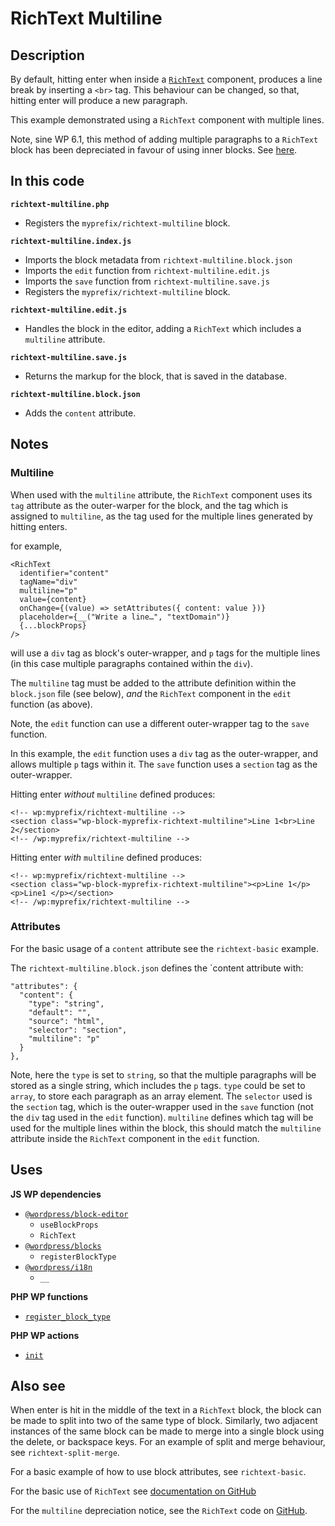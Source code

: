 # RichText Multiline

## Description

By default, hitting enter when inside a [`RichText`](https://github.com/WordPress/gutenberg/blob/trunk/packages/block-editor/src/components/rich-text/README.md) component, produces a line break by inserting a `<br>` tag. This behaviour can be changed, so that, hitting enter will produce a new paragraph.

This example demonstrated using a `RichText` component with multiple lines.

Note, sine WP 6.1, this method of adding multiple paragraphs to a `RichText` block has been depreciated in favour of using inner blocks. See [here](https://github.com/WordPress/gutenberg/blob/wp/6.1/packages/block-editor/src/components/rich-text/index.js#L119).

## In this code

**`richtext-multiline.php`**

- Registers the `myprefix/richtext-multiline` block.

**`richtext-multiline.index.js`**

- Imports the block metadata from `richtext-multiline.block.json`
- Imports the `edit` function from `richtext-multiline.edit.js`
- Imports the `save` function from `richtext-multiline.save.js`
- Registers the `myprefix/richtext-multiline` block.

**`richtext-multiline.edit.js`**

- Handles the block in the editor, adding a `RichText` which includes a `multiline` attribute.

**`richtext-multiline.save.js`**

- Returns the markup for the block, that is saved in the database.

**`richtext-multiline.block.json`**

- Adds the `content` attribute.

## Notes

### Multiline

When used with the `multiline` attribute, the `RichText` component uses its `tag` attribute as the outer-warper for the block, and the tag which is assigned to `multiline`, as the tag used for the multiple lines generated by hitting enters.

for example,

```
<RichText
  identifier="content"
  tagName="div"
  multiline="p"
  value={content}
  onChange={(value) => setAttributes({ content: value })}
  placeholder={__("Write a line…", "textDomain")}
  {...blockProps}
/>
```

will use a `div` tag as block's outer-wrapper, and `p` tags for the multiple lines (in this case multiple paragraphs contained within the `div`).

The `multiline` tag must be added to the attribute definition within the `block.json` file (see below), _and_ the `RichText` component in the `edit` function (as above).

Note, the `edit` function can use a different outer-wrapper tag to the `save` function.

In this example, the `edit` function uses a `div` tag as the outer-wrapper, and allows multiple `p` tags within it. The `save` function uses a `section` tag as the outer-wrapper.

Hitting enter _without_ `multiline` defined produces:

```
<!-- wp:myprefix/richtext-multiline -->
<section class="wp-block-myprefix-richtext-multiline">Line 1<br>Line 2</section>
<!-- /wp:myprefix/richtext-multiline -->
```

Hitting enter _with_ `multiline` defined produces:

```
<!-- wp:myprefix/richtext-multiline -->
<section class="wp-block-myprefix-richtext-multiline"><p>Line 1</p><p>Line1 </p></section>
<!-- /wp:myprefix/richtext-multiline -->
```

### Attributes

For the basic usage of a `content` attribute see the `richtext-basic` example.

The `richtext-multiline.block.json` defines the `content attribute with:

```
"attributes": {
  "content": {
    "type": "string",
    "default": "",
    "source": "html",
    "selector": "section",
    "multiline": "p"
  }
},
```

Note, here the `type` is set to `string`, so that the multiple paragraphs will be stored as a single string, which includes the `p` tags. `type` could be set to `array`, to store each paragraph as an array element. The `selector` used is the `section` tag, which is the outer-wrapper used in the `save` function (not the `div` tag used in the `edit` function). `multiline` defines which tag will be used for the multiple lines within the block, this should match the `multiline` attribute inside the `RichText` component in the `edit` function.

## Uses

**JS WP dependencies**

- [`@wordpress/block-editor`](https://developer.wordpress.org/block-editor/reference-guides/packages/packages-block-editor/)
  - `useBlockProps`
  - `RichText`
- [`@wordpress/blocks`](https://developer.wordpress.org/block-editor/reference-guides/packages/packages-blocks/)
  - `registerBlockType`
- [`@wordpress/i18n`](https://developer.wordpress.org/block-editor/reference-guides/packages/packages-i18n/)
  - `__`

**PHP WP functions**

- [`register_block_type`](https://developer.wordpress.org/reference/functions/register_block_type/)

**PHP WP actions**

- [`init`](https://developer.wordpress.org/reference/hooks/init/)

## Also see

When enter is hit in the middle of the text in a `RichText` block, the block can be made to split into two of the same type of block. Similarly, two adjacent instances of the same block can be made to merge into a single block using the delete, or backspace keys. For an example of split and merge behaviour, see `richtext-split-merge`.

For a basic example of how to use block attributes, see `richtext-basic`.

For the basic use of `RichText` see [documentation on GitHub](https://github.com/WordPress/gutenberg/blob/trunk/packages/block-editor/src/components/rich-text/README.md)

For the `multiline` depreciation notice, see the `RichText` code on [GitHub](https://github.com/WordPress/gutenberg/blob/wp/6.1/packages/block-editor/src/components/rich-text/index.js#L119).

